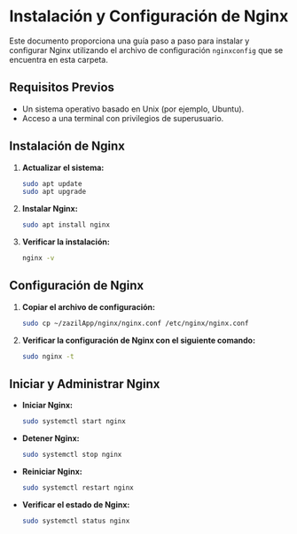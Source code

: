 # Instalación y Configuración de Nginx

Este documento proporciona una guía paso a paso para instalar y configurar Nginx utilizando el archivo de configuración `nginxconfig` que se encuentra en esta carpeta.

## Requisitos Previos

- Un sistema operativo basado en Unix (por ejemplo, Ubuntu).
- Acceso a una terminal con privilegios de superusuario.

## Instalación de Nginx

1. **Actualizar el sistema:**
    ```sh
    sudo apt update
    sudo apt upgrade
    ```

2. **Instalar Nginx:**
    ```sh
    sudo apt install nginx
    ```

3. **Verificar la instalación:**
    ```sh
    nginx -v
    ```

## Configuración de Nginx

1. **Copiar el archivo de configuración:**
    ```sh
    sudo cp ~/zazilApp/nginx/nginx.conf /etc/nginx/nginx.conf
    ```

2. **Verificar la configuración de Nginx con el siguiente comando:**
    ```sh
    sudo nginx -t
    ```

## Iniciar y Administrar Nginx

- **Iniciar Nginx:**
    ```sh
    sudo systemctl start nginx
    ```

- **Detener Nginx:**
    ```sh
    sudo systemctl stop nginx
    ```

- **Reiniciar Nginx:**
    ```sh
    sudo systemctl restart nginx
    ```

- **Verificar el estado de Nginx:**
    ```sh
    sudo systemctl status nginx
    ```